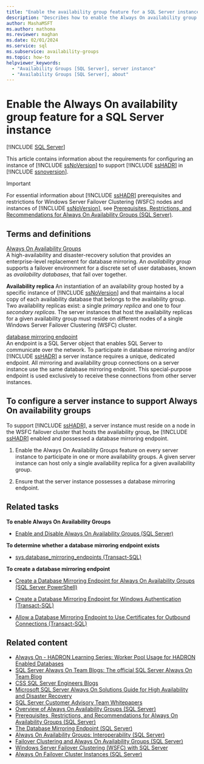 ```yaml
---
title: "Enable the availability group feature for a SQL Server instance"
description: "Describes how to enable the Always On availability group feature for an instance of SQL Server."
author: MashaMSFT
ms.author: mathoma
ms.reviewer: maghan
ms.date: 02/01/2024
ms.service: sql
ms.subservice: availability-groups
ms.topic: how-to
helpviewer_keywords:
  - "Availability Groups [SQL Server], server instance"
  - "Availability Groups [SQL Server], about"
---
```


# Enable the Always On availability group feature for a SQL Server instance

[!INCLUDE [SQL Server](../../../includes/applies-to-version/sqlserver.md)]

This article contains information about the requirements for configuring an instance of [!INCLUDE [ssNoVersion](../../../includes/ssnoversion-md.md)] to support [!INCLUDE [ssHADR](../../../includes/sshadr-md.md)] in [!INCLUDE [ssnoversion](../../../includes/ssnoversion-md.md)].

> [!IMPORTANT]  
> For essential information about [!INCLUDE [ssHADR](../../../includes/sshadr-md.md)] prerequisites and restrictions for Windows Server Failover Clustering (WSFC) nodes and instances of [!INCLUDE [ssNoVersion](../../../includes/ssnoversion-md.md)], see [Prerequisites, Restrictions, and Recommendations for Always On Availability Groups (SQL Server)](../../../database-engine/availability-groups/windows/prereqs-restrictions-recommendations-always-on-availability.md).

## <a id="TermsAndDefinitions"></a> Terms and definitions

[Always On Availability Groups](../../../database-engine/availability-groups/windows/overview-of-always-on-availability-groups-sql-server.md)  
A high-availability and disaster-recovery solution that provides an enterprise-level replacement for database mirroring. An *availability group* supports a failover environment for a discrete set of user databases, known as *availability databases*, that fail over together.

**Availability replica**
An instantiation of an availability group hosted by a specific instance of [!INCLUDE [ssNoVersion](../../../includes/ssnoversion-md.md)] and that maintains a local copy of each availability database that belongs to the availability group. Two availability replicas exist: a single *primary replica* and one to four *secondary replicas*. The server instances that host the availability replicas for a given availability group must reside on different nodes of a single Windows Server Failover Clustering (WSFC) cluster.

[database mirroring endpoint](../../../database-engine/database-mirroring/the-database-mirroring-endpoint-sql-server.md)  
An endpoint is a SQL Server object that enables SQL Server to communicate over the network. To participate in database mirroring and/or [!INCLUDE [ssHADR](../../../includes/sshadr-md.md)] a server instance requires a unique, dedicated endpoint. All mirroring and availability group connections on a server instance use the same database mirroring endpoint. This special-purpose endpoint is used exclusively to receive these connections from other server instances.

## <a id="ConfigSI"></a> To configure a server instance to support Always On availability groups

To support [!INCLUDE [ssHADR](../../../includes/sshadr-md.md)], a server instance must reside on a node in the WSFC failover cluster that hosts the availability group, be [!INCLUDE [ssHADR](../../../includes/sshadr-md.md)] enabled and possessed a database mirroring endpoint.

1. Enable the Always On Availability Groups feature on every server instance to participate in one or more availability groups. A given server instance can host only a single availability replica for a given availability group.

1. Ensure that the server instance possesses a database mirroring endpoint.

## <a id="RelatedTasks"></a> Related tasks

**To enable Always On Availability Groups**

- [Enable and Disable Always On Availability Groups (SQL Server)](../../../database-engine/availability-groups/windows/enable-and-disable-always-on-availability-groups-sql-server.md)

**To determine whether a database mirroring endpoint exists**

- [sys.database_mirroring_endpoints (Transact-SQL)](../../../relational-databases/system-catalog-views/sys-database-mirroring-endpoints-transact-sql.md)

**To create a database mirroring endpoint**

- [Create a Database Mirroring Endpoint for Always On Availability Groups (SQL Server PowerShell)](../../../database-engine/availability-groups/windows/database-mirroring-always-on-availability-groups-powershell.md)

- [Create a Database Mirroring Endpoint for Windows Authentication (Transact-SQL)](../../../database-engine/database-mirroring/create-a-database-mirroring-endpoint-for-windows-authentication-transact-sql.md)

- [Allow a Database Mirroring Endpoint to Use Certificates for Outbound Connections (Transact-SQL)](../../../database-engine/database-mirroring/database-mirroring-use-certificates-for-outbound-connections.md)

## Related content

- [Always On - HADRON Learning Series: Worker Pool Usage for HADRON Enabled Databases](/archive/blogs/psssql/alwayson-hadron-learning-series-worker-pool-usage-for-hadron-enabled-databases)
- [SQL Server Always On Team Blogs: The official SQL Server Always On Team Blog](/archive/blogs/sqlalwayson/)
- [CSS SQL Server Engineers Blogs](/archive/blogs/psssql/)
- [Microsoft SQL Server Always On Solutions Guide for High Availability and Disaster Recovery](/previous-versions/sql/sql-server-2012/hh781257(v=msdn.10))
- [SQL Server Customer Advisory Team Whitepapers](https://techcommunity.microsoft.com/t5/DataCAT/bg-p/DataCAT/)
- [Overview of Always On Availability Groups (SQL Server)](../../../database-engine/availability-groups/windows/overview-of-always-on-availability-groups-sql-server.md)
- [Prerequisites, Restrictions, and Recommendations for Always On Availability Groups (SQL Server)](../../../database-engine/availability-groups/windows/prereqs-restrictions-recommendations-always-on-availability.md)
- [The Database Mirroring Endpoint (SQL Server)](../../../database-engine/database-mirroring/the-database-mirroring-endpoint-sql-server.md)
- [Always On Availability Groups: Interoperability (SQL Server)](../../../database-engine/availability-groups/windows/always-on-availability-groups-interoperability-sql-server.md)
- [Failover Clustering and Always On Availability Groups (SQL Server)](../../../database-engine/availability-groups/windows/failover-clustering-and-always-on-availability-groups-sql-server.md)
- [Windows Server Failover Clustering (WSFC) with SQL Server](../../../sql-server/failover-clusters/windows/windows-server-failover-clustering-wsfc-with-sql-server.md)
- [Always On Failover Cluster Instances (SQL Server)](../../../sql-server/failover-clusters/windows/always-on-failover-cluster-instances-sql-server.md)
